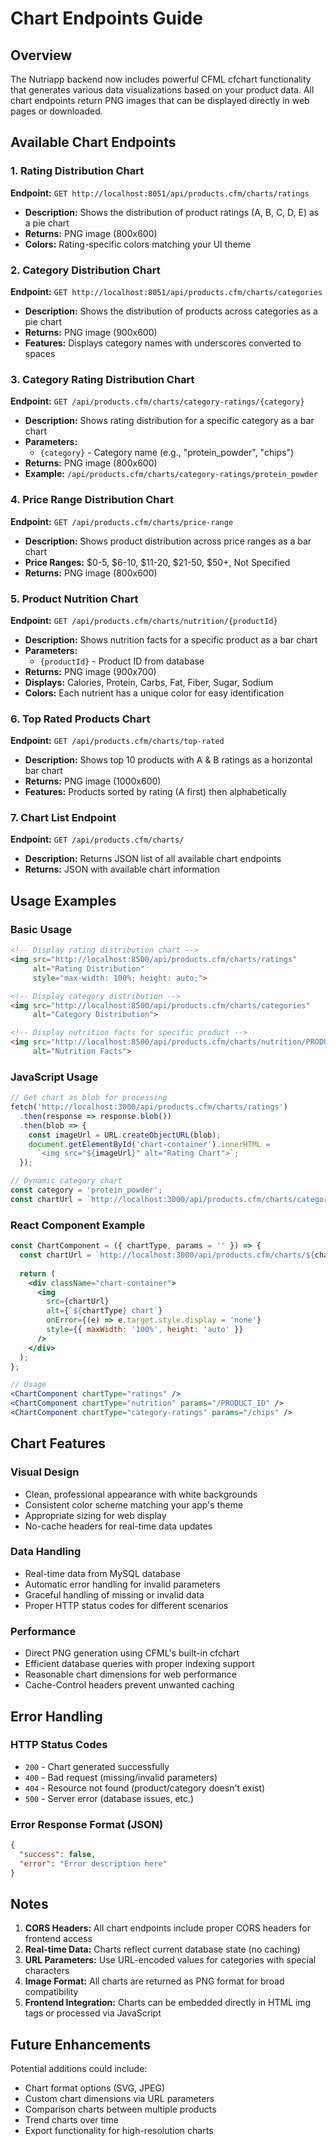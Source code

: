 # Chart Endpoints Guide

## Overview
The Nutriapp backend now includes powerful CFML cfchart functionality that generates various data visualizations based on your product data. All chart endpoints return PNG images that can be displayed directly in web pages or downloaded.

## Available Chart Endpoints

### 1. Rating Distribution Chart
**Endpoint:** `GET http://localhost:8051/api/products.cfm/charts/ratings`
- **Description:** Shows the distribution of product ratings (A, B, C, D, E) as a pie chart
- **Returns:** PNG image (800x600)
- **Colors:** Rating-specific colors matching your UI theme

### 2. Category Distribution Chart
**Endpoint:** `GET http://localhost:8051/api/products.cfm/charts/categories`
- **Description:** Shows the distribution of products across categories as a pie chart
- **Returns:** PNG image (900x600)
- **Features:** Displays category names with underscores converted to spaces

### 3. Category Rating Distribution Chart
**Endpoint:** `GET /api/products.cfm/charts/category-ratings/{category}`
- **Description:** Shows rating distribution for a specific category as a bar chart
- **Parameters:** 
  - `{category}` - Category name (e.g., "protein_powder", "chips")
- **Returns:** PNG image (800x600)
- **Example:** `/api/products.cfm/charts/category-ratings/protein_powder`

### 4. Price Range Distribution Chart
**Endpoint:** `GET /api/products.cfm/charts/price-range`
- **Description:** Shows product distribution across price ranges as a bar chart
- **Price Ranges:** $0-5, $6-10, $11-20, $21-50, $50+, Not Specified
- **Returns:** PNG image (800x600)

### 5. Product Nutrition Chart
**Endpoint:** `GET /api/products.cfm/charts/nutrition/{productId}`
- **Description:** Shows nutrition facts for a specific product as a bar chart
- **Parameters:** 
  - `{productId}` - Product ID from database
- **Returns:** PNG image (900x700)
- **Displays:** Calories, Protein, Carbs, Fat, Fiber, Sugar, Sodium
- **Colors:** Each nutrient has a unique color for easy identification

### 6. Top Rated Products Chart
**Endpoint:** `GET /api/products.cfm/charts/top-rated`
- **Description:** Shows top 10 products with A & B ratings as a horizontal bar chart
- **Returns:** PNG image (1000x600)
- **Features:** Products sorted by rating (A first) then alphabetically

### 7. Chart List Endpoint
**Endpoint:** `GET /api/products.cfm/charts/`
- **Description:** Returns JSON list of all available chart endpoints
- **Returns:** JSON with available chart information

## Usage Examples

### Basic Usage
```html
<!-- Display rating distribution chart -->
<img src="http://localhost:8500/api/products.cfm/charts/ratings" 
     alt="Rating Distribution" 
     style="max-width: 100%; height: auto;">

<!-- Display category distribution -->
<img src="http://localhost:8500/api/products.cfm/charts/categories" 
     alt="Category Distribution">

<!-- Display nutrition facts for specific product -->
<img src="http://localhost:8500/api/products.cfm/charts/nutrition/PRODUCT_ID_HERE" 
     alt="Nutrition Facts">
```

### JavaScript Usage
```javascript
// Get chart as blob for processing
fetch('http://localhost:3000/api/products.cfm/charts/ratings')
  .then(response => response.blob())
  .then(blob => {
    const imageUrl = URL.createObjectURL(blob);
    document.getElementById('chart-container').innerHTML = 
      `<img src="${imageUrl}" alt="Rating Chart">`;
  });

// Dynamic category chart
const category = 'protein_powder';
const chartUrl = `http://localhost:3000/api/products.cfm/charts/category-ratings/${category}`;
```

### React Component Example
```jsx
const ChartComponent = ({ chartType, params = '' }) => {
  const chartUrl = `http://localhost:3000/api/products.cfm/charts/${chartType}${params}`;
  
  return (
    <div className="chart-container">
      <img 
        src={chartUrl} 
        alt={`${chartType} chart`}
        onError={(e) => e.target.style.display = 'none'}
        style={{ maxWidth: '100%', height: 'auto' }}
      />
    </div>
  );
};

// Usage
<ChartComponent chartType="ratings" />
<ChartComponent chartType="nutrition" params="/PRODUCT_ID" />
<ChartComponent chartType="category-ratings" params="/chips" />
```

## Chart Features

### Visual Design
- Clean, professional appearance with white backgrounds
- Consistent color scheme matching your app's theme
- Appropriate sizing for web display
- No-cache headers for real-time data updates

### Data Handling
- Real-time data from MySQL database
- Automatic error handling for invalid parameters
- Graceful handling of missing or invalid data
- Proper HTTP status codes for different scenarios

### Performance
- Direct PNG generation using CFML's built-in cfchart
- Efficient database queries with proper indexing support
- Reasonable chart dimensions for web performance
- Cache-Control headers prevent unwanted caching

## Error Handling

### HTTP Status Codes
- `200` - Chart generated successfully
- `400` - Bad request (missing/invalid parameters)
- `404` - Resource not found (product/category doesn't exist)
- `500` - Server error (database issues, etc.)

### Error Response Format (JSON)
```json
{
  "success": false,
  "error": "Error description here"
}
```

## Notes

1. **CORS Headers:** All chart endpoints include proper CORS headers for frontend access
2. **Real-time Data:** Charts reflect current database state (no caching)
3. **URL Parameters:** Use URL-encoded values for categories with special characters
4. **Image Format:** All charts are returned as PNG format for broad compatibility
5. **Frontend Integration:** Charts can be embedded directly in HTML img tags or processed via JavaScript

## Future Enhancements

Potential additions could include:
- Chart format options (SVG, JPEG)
- Custom chart dimensions via URL parameters  
- Comparison charts between multiple products
- Trend charts over time
- Export functionality for high-resolution charts
